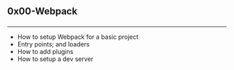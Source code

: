 ## 0x00-Webpack

###
---
- How to setup Webpack for a basic project
- Entry points; and loaders
- How to add plugins
- How to setup a dev server



